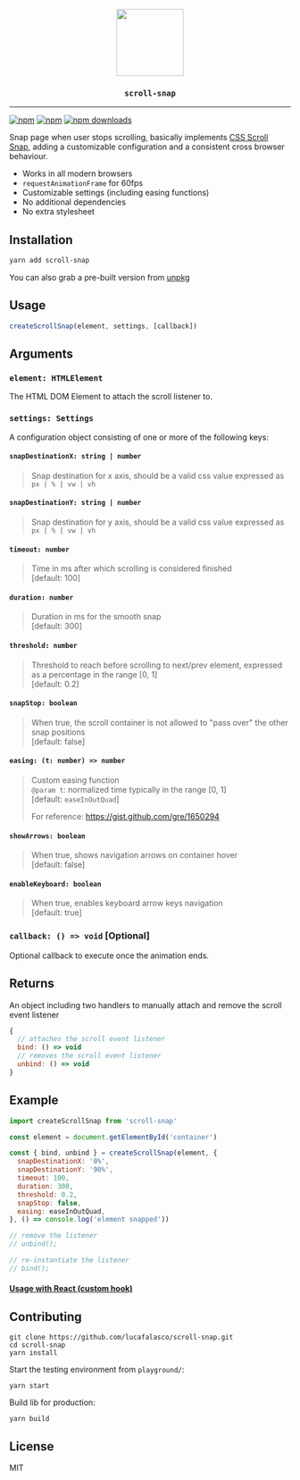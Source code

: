 <p align="center">
  <img src="https://raw.githubusercontent.com/lucafalasco/scroll-snap/master/logo.svg?sanitize=true" width="120px"/>
  <h3 align="center"><code>scroll-snap</code></h3>
</p>

---

[![npm](https://img.shields.io/badge/npm-scroll--snap-red.svg?style=for-the-badge&logo=npm)](https://www.npmjs.com/package/scroll-snap)
[![npm](https://img.shields.io/npm/v/scroll-snap.svg?style=for-the-badge&label)](https://www.npmjs.com/scroll-snap)
[![npm downloads](https://img.shields.io/npm/dm/scroll-snap.svg?style=for-the-badge)](https://www.npmjs.com/package/scroll-snap)

Snap page when user stops scrolling, basically implements [CSS Scroll Snap](https://developer.mozilla.org/en-US/docs/Web/CSS/CSS_Scroll_Snap), adding a customizable configuration and a consistent cross browser behaviour.

- Works in all modern browsers
- `requestAnimationFrame` for 60fps
- Customizable settings (including easing functions)
- No additional dependencies
- No extra stylesheet

## Installation

```sh
yarn add scroll-snap
```

You can also grab a pre-built version from [unpkg](https://unpkg.com/scroll-snap/dist/index.js)

## Usage

```js
createScrollSnap(element, settings, [callback])
```

## Arguments 

### `element: HTMLElement`

The HTML DOM Element to attach the scroll listener to.

### `settings: Settings`

A configuration object consisting of one or more of the following keys:

#### `snapDestinationX: string | number`

> Snap destination for x axis, should be a valid css value expressed as `px | % | vw | vh`

#### `snapDestinationY: string | number`

> Snap destination for y axis, should be a valid css value expressed as `px | % | vw | vh`

#### `timeout: number`

> Time in ms after which scrolling is considered finished  
> [default: 100]

#### `duration: number`

> Duration in ms for the smooth snap   
> [default: 300]

#### `threshold: number`

> Threshold to reach before scrolling to next/prev element, expressed as a percentage in the range [0, 1]  
> [default: 0.2]

#### `snapStop: boolean`

> When true, the scroll container is not allowed to "pass over" the other snap positions  
> [default: false]

#### `easing: (t: number) => number`

> Custom easing function  
> `@param t`: normalized time typically in the range [0, 1]  
> [default: `easeInOutQuad`]  
>
> For reference: https://gist.github.com/gre/1650294 

#### `showArrows: boolean`

> When true, shows navigation arrows on container hover  
> [default: false]

#### `enableKeyboard: boolean`

> When true, enables keyboard arrow keys navigation  
> [default: true]

### `callback: () => void` [Optional]

Optional callback to execute once the animation ends.

## Returns

An object including two handlers to manually attach and remove the scroll event listener

```js
{
  // attaches the scroll event listener 
  bind: () => void 
  // removes the scroll event listener
  unbind: () => void 
}
```

## Example
```js
import createScrollSnap from 'scroll-snap'

const element = document.getElementById('container')

const { bind, unbind } = createScrollSnap(element, {
  snapDestinationX: '0%',
  snapDestinationY: '90%',
  timeout: 100,
  duration: 300,
  threshold: 0.2,
  snapStop: false,
  easing: easeInOutQuad,
}, () => console.log('element snapped'))

// remove the listener 
// unbind();

// re-instantiate the listener 
// bind();
```

#### [Usage with React (custom hook)](https://codesandbox.io/s/scroll-snap-react-hooks-pppv8w?autoresize=1&hidenavigation=1)

## Contributing

```
git clone https://github.com/lucafalasco/scroll-snap.git
cd scroll-snap
yarn install
```

Start the testing environment from `playground/`:

```
yarn start
```

Build lib for production:

```
yarn build
```

## License

MIT
